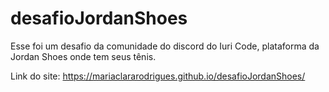 # desafioJordanShoes
Esse foi um desafio da comunidade do discord do Iuri Code, plataforma da Jordan Shoes onde tem seus tênis.

Link do site: https://mariaclararodrigues.github.io/desafioJordanShoes/
